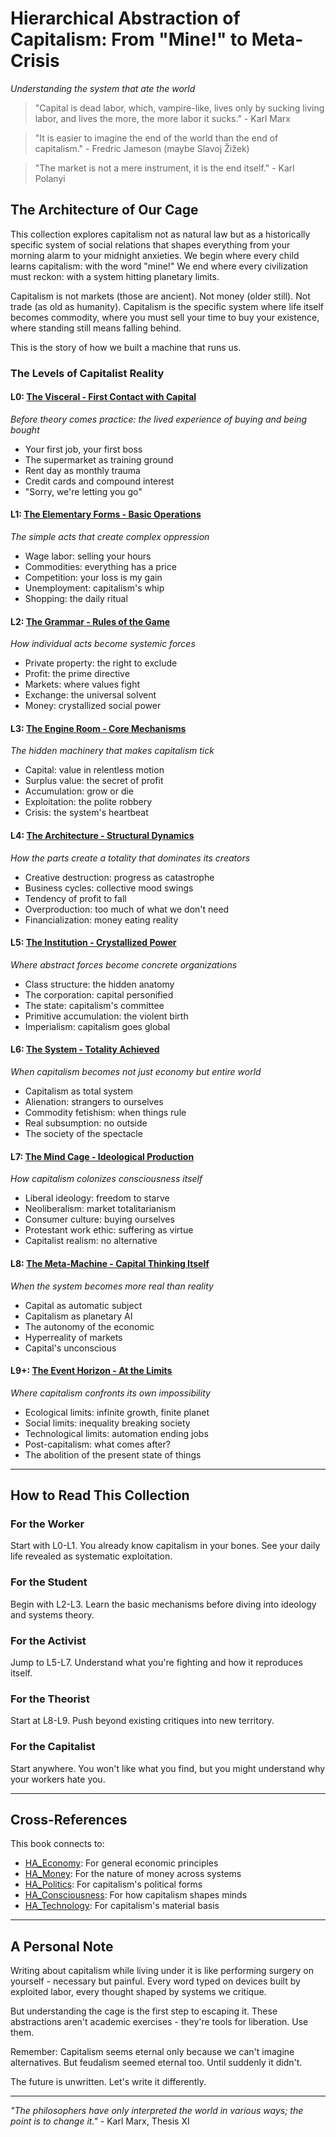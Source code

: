 # Hierarchical Abstraction of Capitalism: From "Mine!" to Meta-Crisis
*Understanding the system that ate the world*

> "Capital is dead labor, which, vampire-like, lives only by sucking living labor, and lives the more, the more labor it sucks." - Karl Marx

> "It is easier to imagine the end of the world than the end of capitalism." - Fredric Jameson (maybe Slavoj Žižek)

> "The market is not a mere instrument, it is the end itself." - Karl Polanyi

## The Architecture of Our Cage

This collection explores capitalism not as natural law but as a historically specific system of social relations that shapes everything from your morning alarm to your midnight anxieties. We begin where every child learns capitalism: with the word "mine!" We end where every civilization must reckon: with a system hitting planetary limits.

Capitalism is not markets (those are ancient). Not money (older still). Not trade (as old as humanity). Capitalism is the specific system where life itself becomes commodity, where you must sell your time to buy your existence, where standing still means falling behind.

This is the story of how we built a machine that runs us.

### The Levels of Capitalist Reality

#### L0: [The Visceral - First Contact with Capital](L0_Visceral_Capitalism.md)
*Before theory comes practice: the lived experience of buying and being bought*
- Your first job, your first boss
- The supermarket as training ground
- Rent day as monthly trauma
- Credit cards and compound interest
- "Sorry, we're letting you go"

#### L1: [The Elementary Forms - Basic Operations](L1_Elementary_Forms.md)
*The simple acts that create complex oppression*
- Wage labor: selling your hours
- Commodities: everything has a price
- Competition: your loss is my gain
- Unemployment: capitalism's whip
- Shopping: the daily ritual

#### L2: [The Grammar - Rules of the Game](L2_Grammar_of_Capital.md)
*How individual acts become systemic forces*
- Private property: the right to exclude
- Profit: the prime directive
- Markets: where values fight
- Exchange: the universal solvent
- Money: crystallized social power

#### L3: [The Engine Room - Core Mechanisms](L3_Engine_Room.md)
*The hidden machinery that makes capitalism tick*
- Capital: value in relentless motion
- Surplus value: the secret of profit
- Accumulation: grow or die
- Exploitation: the polite robbery
- Crisis: the system's heartbeat

#### L4: [The Architecture - Structural Dynamics](L4_Architecture.md)
*How the parts create a totality that dominates its creators*
- Creative destruction: progress as catastrophe
- Business cycles: collective mood swings
- Tendency of profit to fall
- Overproduction: too much of what we don't need
- Financialization: money eating reality

#### L5: [The Institution - Crystallized Power](L5_Institutional_Forms.md)
*Where abstract forces become concrete organizations*
- Class structure: the hidden anatomy
- The corporation: capital personified
- The state: capitalism's committee
- Primitive accumulation: the violent birth
- Imperialism: capitalism goes global

#### L6: [The System - Totality Achieved](L6_System_Dynamics.md)
*When capitalism becomes not just economy but entire world*
- Capitalism as total system
- Alienation: strangers to ourselves
- Commodity fetishism: when things rule
- Real subsumption: no outside
- The society of the spectacle

#### L7: [The Mind Cage - Ideological Production](L7_Ideological_Production.md)
*How capitalism colonizes consciousness itself*
- Liberal ideology: freedom to starve
- Neoliberalism: market totalitarianism
- Consumer culture: buying ourselves
- Protestant work ethic: suffering as virtue
- Capitalist realism: no alternative

#### L8: [The Meta-Machine - Capital Thinking Itself](L8_Meta_Capitalism.md)
*When the system becomes more real than reality*
- Capital as automatic subject
- Capitalism as planetary AI
- The autonomy of the economic
- Hyperreality of markets
- Capital's unconscious

#### L9+: [The Event Horizon - At the Limits](L9_Ultimate_Questions.md)
*Where capitalism confronts its own impossibility*
- Ecological limits: infinite growth, finite planet
- Social limits: inequality breaking society
- Technological limits: automation ending jobs
- Post-capitalism: what comes after?
- The abolition of the present state of things

---

## How to Read This Collection

### For the Worker
Start with L0-L1. You already know capitalism in your bones. See your daily life revealed as systematic exploitation.

### For the Student  
Begin with L2-L3. Learn the basic mechanisms before diving into ideology and systems theory.

### For the Activist
Jump to L5-L7. Understand what you're fighting and how it reproduces itself.

### For the Theorist
Start at L8-L9. Push beyond existing critiques into new territory.

### For the Capitalist
Start anywhere. You won't like what you find, but you might understand why your workers hate you.

---

## Cross-References

This book connects to:
- [HA_Economy](../HA_economy/): For general economic principles
- [HA_Money](../HA_money/): For the nature of money across systems
- [HA_Politics](../HA_politics/): For capitalism's political forms
- [HA_Consciousness](../HA_consciousness/): For how capitalism shapes minds
- [HA_Technology](../HA_technology/): For capitalism's material basis

---

## A Personal Note

Writing about capitalism while living under it is like performing surgery on yourself - necessary but painful. Every word typed on devices built by exploited labor, every thought shaped by systems we critique.

But understanding the cage is the first step to escaping it. These abstractions aren't academic exercises - they're tools for liberation. Use them.

Remember: Capitalism seems eternal only because we can't imagine alternatives. But feudalism seemed eternal too. Until suddenly it didn't.

The future is unwritten. Let's write it differently.

---

*"The philosophers have only interpreted the world in various ways; the point is to change it."* - Karl Marx, Thesis XI